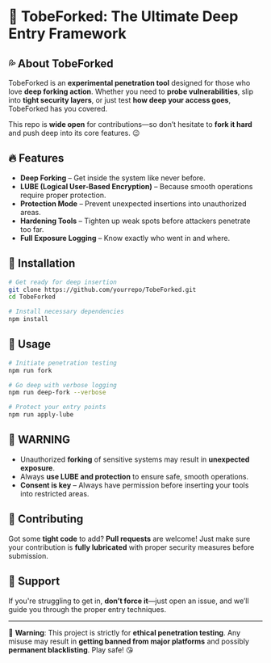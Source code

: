 # 🍑 TobeForked: The Ultimate Deep Entry Framework

## 💦 About TobeForked
TobeForked is an **experimental penetration tool** designed for those who love **deep forking action**. Whether you need to **probe vulnerabilities**, slip into **tight security layers**, or just test **how deep your access goes**, TobeForked has you covered.

This repo is **wide open** for contributions—so don’t hesitate to **fork it hard** and push deep into its core features. 😉

## 🔥 Features
- **Deep Forking** – Get inside the system like never before.
- **LUBE (Logical User-Based Encryption)** – Because smooth operations require proper protection.
- **Protection Mode** – Prevent unexpected insertions into unauthorized areas.
- **Hardening Tools** – Tighten up weak spots before attackers penetrate too far.
- **Full Exposure Logging** – Know exactly who went in and where.

## 🔧 Installation
```bash
# Get ready for deep insertion
git clone https://github.com/yourrepo/TobeForked.git
cd TobeForked

# Install necessary dependencies
npm install
```

## 🍆 Usage
```bash
# Initiate penetration testing
npm run fork

# Go deep with verbose logging
npm run deep-fork --verbose

# Protect your entry points
npm run apply-lube
```

## 🛑 WARNING
- Unauthorized **forking** of sensitive systems may result in **unexpected exposure**.
- Always **use LUBE and protection** to ensure safe, smooth operations.
- **Consent is key** – Always have permission before inserting your tools into restricted areas.

## 🫦 Contributing
Got some **tight code** to add? **Pull requests** are welcome! Just make sure your contribution is **fully lubricated** with proper security measures before submission.

## 🖤 Support
If you're struggling to get in, **don’t force it**—just open an issue, and we’ll guide you through the proper entry techniques.

---
🔞 **Warning**: This project is strictly for **ethical penetration testing**. Any misuse may result in **getting banned from major platforms** and possibly **permanent blacklisting**. Play safe! 😘

